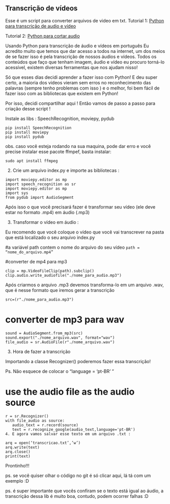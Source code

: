 ## Transcrição de vídeos 
Esse é um script para converter arquivos de video em txt.
Tutorial 1: <a href="https://mecls.medium.com/usando-python-para-transcri%C3%A7%C3%A3o-de-%C3%A1udio-e-v%C3%ADdeos-em-portugu%C3%AAs-4f40a12aaf93" target="_blank">Python para transcrição de audio e vídeo</a>

Tutorial 2: <a href="https://blog.karatos.in/a?ID=01550-00e4160f-9685-4857-a21e-28e4fdca6dad" target="_blank">Python para cortar audio</a>


Usando Python para transcrição de áudio e vídeos em português
Eu acredito muito que temos que dar acesso a todos na internet, um dos meios de se fazer isso é pela transcrição de nossos áudios e vídeos. Todos os conteúdos que faço que tenham imagem, áudio e vídeo eu procuro torná-lo acessível, existem diversas ferramentas que nos ajudam nisso!

Só que esses dias decidi aprender a fazer isso com Python! E deu super certo, a maioria dos videos vieram sem erros no reconhecimento das palavras (sempre tenho problemas com isso ) e o melhor, foi bem fácil de fazer isso com as bibliotecas que existem em Python!

Por isso, decidi compartilhar aqui ! Então vamos de passo a passo para criação desse script !

Instale as libs : SpeechRecognition, moviepy, pydub
```
pip install SpeechRecognition
pip install moviepy
pip install pydub
```
obs. caso você esteja rodando na sua maquina, pode dar erro e você precise instalar esse pacote ffmpef, basta instalar:

`sudo apt install ffmpeg`


2. Crie um arquivo index.py e importe as bibliotecas :
```
import moviepy.editor as mp
import speech_recognition as sr
import moviepy.editor as mp
import sys
from pydub import AudioSegment
```

Após isso o que você precisará fazer é transformar seu vídeo (ele deve estar no formato .mp4) em áudio (.mp3)

3. Transformar o vídeo em áudio :

Eu recomendo que você coloque o vídeo que você vai transcrever na pasta que está localizado o seu arquivo index.py

#a variável path contem o nome do arquivo do seu vídeo
`path = “nome_do_arquivo.mp4”`

#converter de mp4 para mp3
```
clip = mp.VideoFileClip(path).subclip()
clip.audio.write_audiofile("./nome_para_audio.mp3")
```
Após criarmos o arquivo .mp3 devemos transforma-lo em um arquivo .wav, que é nesse formato que iremos gerar a transcrição

`src=(r"./nome_para_audio.mp3")`
# converter de mp3 para wav
```
sound = AudioSegment.from_mp3(src)
sound.export("./nome_arquivo.wav", format="wav")
file_audio = sr.AudioFile(r"./nome_arquivo.wav")
```

3. Hora de fazer a transcrição

Importando a classe Recognizer() poderemos fazer essa transcrição!

Ps. Não esquece de colocar o “language = ‘pt-BR’ ”

# use the audio file as the audio source
```
r = sr.Recognizer()
with file_audio as source:
   audio_text = r.record(source)
   text = r.recognize_google(audio_text,language='pt-BR')
4. E agora vamos salvar esse texto em um arquivo .txt :

arq = open(‘transcricao.txt’,’w’)
arq.write(text)
arq.close()
print(text)
```

Prontinho!!!

ps. se você quiser olhar o código no git é só clicar aqui, lá tá com um exemplo :D

ps. é super importante que vocês confiram se o texto está igual ao áudio, a transcrição dessa lib é muito boa, contudo, podem ocorrer falhas :D
